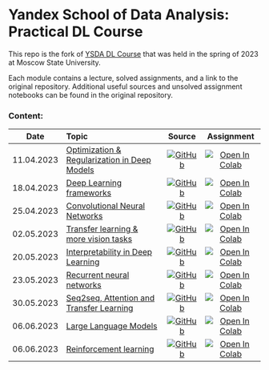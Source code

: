 # Yandex School of Data Analysis: Practical DL Course

This repo is the fork of [YSDA DL Course](https://github.com/yandexdataschool/Practical_DL/tree/spring23/) that was held 
in the spring of 2023 at Moscow State University.

Each module contains a lecture, solved assignments, and a link to the original repository. Additional useful sources and 
unsolved assignment notebooks can be found in the original repository. 

### Content:
Date | Topic |                                                      Source                                                      |                                                                                             Assignment                                                                                             | 
|:----:|:----|:----------------------------------------------------------------------------------------------------------------:|:--------------------------------------------------------------------------------------------------------------------------------------------------------------------------------------------------:|
11.04.2023 | [Optimization & Regularization in Deep Models](01-back-propagation) | [![GitHub](https://img.shields.io/badge/github-%23121011.svg?style=for-the-badge&logo=github&logoColor=white)](https://github.com/yandexdataschool/Practical_DL/tree/spring23/week01_backprop) | [![Open In Colab](https://colab.research.google.com/assets/colab-badge.svg)](https://colab.research.google.com/github/GoshaLetov/ysda-practical-dl/blob/main/01-back-propagation/assignment.ipynb) |
18.04.2023 | [Deep Learning frameworks](02-frameworks) | [![GitHub](https://img.shields.io/badge/github-%23121011.svg?style=for-the-badge&logo=github&logoColor=white)](https://github.com/yandexdataschool/Practical_DL/tree/spring23/week02_autodiff) | [![Open In Colab](https://colab.research.google.com/assets/colab-badge.svg)](https://colab.research.google.com/github/GoshaLetov/ysda-practical-dl/blob/main/02-frameworks/assignment.ipynb) |
25.04.2023 | [Convolutional Neural Networks](03-convnets) | [![GitHub](https://img.shields.io/badge/github-%23121011.svg?style=for-the-badge&logo=github&logoColor=white)](https://github.com/yandexdataschool/Practical_DL/tree/spring23/week03_convnets) | [![Open In Colab](https://colab.research.google.com/assets/colab-badge.svg)](https://colab.research.google.com/github/GoshaLetov/ysda-practical-dl/blob/main/03-convnets/assignment.ipynb) |
02.05.2023 | [Transfer learning & more vision tasks](04-finetuning) | [![GitHub](https://img.shields.io/badge/github-%23121011.svg?style=for-the-badge&logo=github&logoColor=white)](https://github.com/yandexdataschool/Practical_DL/tree/spring23/week04_finetuning) | [![Open In Colab](https://colab.research.google.com/assets/colab-badge.svg)](https://colab.research.google.com/github/GoshaLetov/ysda-practical-dl/blob/main/04-finetuning/assignment.ipynb) |
20.05.2023 | [Interpretability in Deep Learning](05-interpretability) | [![GitHub](https://img.shields.io/badge/github-%23121011.svg?style=for-the-badge&logo=github&logoColor=white)](https://github.com/yandexdataschool/Practical_DL/tree/spring23/week05_interpretability) | [![Open In Colab](https://colab.research.google.com/assets/colab-badge.svg)](https://colab.research.google.com/github/GoshaLetov/ysda-practical-dl/blob/main/05-interpretability/assignment.ipynb) |
23.05.2023 | [Recurrent neural networks](06-nlp) | [![GitHub](https://img.shields.io/badge/github-%23121011.svg?style=for-the-badge&logo=github&logoColor=white)](https://github.com/yandexdataschool/Practical_DL/tree/spring23/week06_nlp) | [![Open In Colab](https://colab.research.google.com/assets/colab-badge.svg)](https://colab.research.google.com/github/GoshaLetov/ysda-practical-dl/blob/main/06-nlp/assignment.ipynb) |
30.05.2023 | [Seq2seq, Attention and Transfer Learning](07-attention) | [![GitHub](https://img.shields.io/badge/github-%23121011.svg?style=for-the-badge&logo=github&logoColor=white)](https://github.com/yandexdataschool/Practical_DL/tree/spring23/week07_attention) | [![Open In Colab](https://colab.research.google.com/assets/colab-badge.svg)](https://colab.research.google.com/github/GoshaLetov/ysda-practical-dl/blob/main/07-attention/assignment.ipynb) |
06.06.2023 | [Large Language Models](08-llm) | [![GitHub](https://img.shields.io/badge/github-%23121011.svg?style=for-the-badge&logo=github&logoColor=white)](https://github.com/yandexdataschool/Practical_DL/tree/spring23/week08_llm) | [![Open In Colab](https://colab.research.google.com/assets/colab-badge.svg)](https://colab.research.google.com/github/GoshaLetov/ysda-practical-dl/blob/main/08-llm/assignment.ipynb) |
06.06.2023 | [Reinforcement learning](09-rl) | [![GitHub](https://img.shields.io/badge/github-%23121011.svg?style=for-the-badge&logo=github&logoColor=white)](https://github.com/yandexdataschool/Practical_DL/tree/spring23/week09_rl) | [![Open In Colab](https://colab.research.google.com/assets/colab-badge.svg)](https://colab.research.google.com/github/GoshaLetov/ysda-practical-dl/blob/main/09-rl/assignment.ipynb) |
